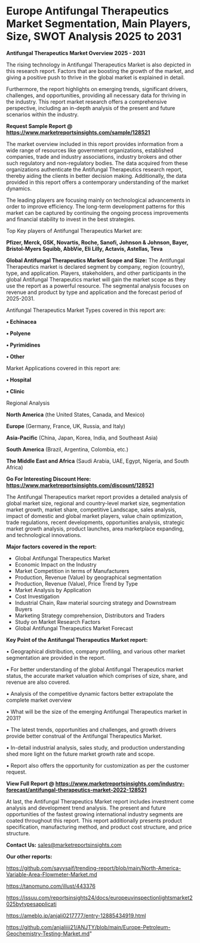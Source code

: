# Europe Antifungal Therapeutics Market Segmentation, Main Players, Size, SWOT Analysis 2025 to 2031

<Strong> Antifungal Therapeutics Market Overview 2025 - 2031</strong>

The rising technology in Antifungal Therapeutics Market is also depicted in this research report. Factors that are boosting the growth of the market, and giving a positive push to thrive in the global market is explained in detail.

Furthermore, the report highlights on emerging trends, significant drivers, challenges, and opportunities, providing all necessary data for thriving in the industry. This report market research offers a comprehensive perspective, including an in-depth analysis of the present and future scenarios within the industry.

<strong>Request Sample Report @ <a href=https://www.marketreportsinsights.com/sample/128521>https://www.marketreportsinsights.com/sample/128521</a></strong>

The market overview included in this report provides information from a wide range of resources like government organizations, established companies, trade and industry associations, industry brokers and other such regulatory and non-regulatory bodies. The data acquired from these organizations authenticate the Antifungal Therapeutics research report, thereby aiding the clients in better decision making. Additionally, the data provided in this report offers a contemporary understanding of the market dynamics.

The leading players are focusing mainly on technological advancements in order to improve efficiency. The long-term development patterns for this market can be captured by continuing the ongoing process improvements and financial stability to invest in the best strategies.

Top Key players of Antifungal Therapeutics Market are:

<strong>Pfizer, Merck, GSK, Novartis, Roche, Sanofi, Johnson & Johnson, Bayer, Bristol-Myers Squibb, AbbVie, Eli Lilly, Actavis, Astellas, Teva</strong>

<strong><b>Global Antifungal Therapeutics Market Scope and Size:</b></strong>
The Antifungal Therapeutics market is declared segment by company, region (country), type, and application. Players, stakeholders, and other participants in the global Antifungal Therapeutics market will gain the market scope as they use the report as a powerful resource. The segmental analysis focuses on revenue and product by type and application and the forecast period of 2025-2031.

Antifungal Therapeutics Market Types covered in this report are:

<strong>• Echinacea

• Polyene

• Pyrimidines

• Other</strong>

Market Applications covered in this report are:

<strong>• Hospital

• Clinic</strong> 

Regional Analysis

<strong>North America</strong> (the United States, Canada, and Mexico)

<strong>Europe</strong> (Germany, France, UK, Russia, and Italy)

<strong>Asia-Pacific</strong> (China, Japan, Korea, India, and Southeast Asia)

<strong>South America</strong> (Brazil, Argentina, Colombia, etc.)

<strong>The Middle East and Africa</strong> (Saudi Arabia, UAE, Egypt, Nigeria, and South Africa)

<strong>Go For Interesting Discount Here: <a href=https://www.marketreportsinsights.com/discount/128521>https://www.marketreportsinsights.com/discount/128521</a></strong>

The Antifungal Therapeutics market report provides a detailed analysis of global market size, regional and country-level market size, segmentation market growth, market share, competitive Landscape, sales analysis, impact of domestic and global market players, value chain optimization, trade regulations, recent developments, opportunities analysis, strategic market growth analysis, product launches, area marketplace expanding, and technological innovations.

<strong><b>Major factors covered in the report:</b></strong>
<ul>
  <li>Global Antifungal Therapeutics Market </li>
  <li>Economic Impact on the Industry</li>
  <li>Market Competition in terms of Manufacturers</li>
  <li>Production, Revenue (Value) by geographical segmentation</li>
  <li>Production, Revenue (Value), Price Trend by Type</li>
  <li>Market Analysis by Application</li>
  <li>Cost Investigation</li>
  <li>Industrial Chain, Raw material sourcing strategy and Downstream Buyers</li>
  <li>Marketing Strategy comprehension, Distributors and Traders</li>
  <li>Study on Market Research Factors</li>
  <li>Global Antifungal Therapeutics Market Forecast</li>
</ul>

<strong><b>Key Point of the Antifungal Therapeutics Market report:</b></strong>

• Geographical distribution, company profiling, and various other market segmentation are provided in the report.

• For better understanding of the global Antifungal Therapeutics market status, the accurate market valuation which comprises of size, share, and revenue are also covered.

• Analysis of the competitive dynamic factors better extrapolate the complete market overview

• What will be the size of the emerging Antifungal Therapeutics market in 2031?

• The latest trends, opportunities and challenges, and growth drivers provide better construal of the Antifungal Therapeutics Market.

• In-detail industrial analysis, sales study, and production understanding shed more light on the future market growth rate and scope.

• Report also offers the opportunity for customization as per the customer request.

<strong><b>View Full Report @ <a href=https://www.marketreportsinsights.com/industry-forecast/antifungal-therapeutics-market-2022-128521>https://www.marketreportsinsights.com/industry-forecast/antifungal-therapeutics-market-2022-128521</a></b></strong>


At last, the Antifungal Therapeutics Market report includes investment come analysis and development trend analysis. The present and future opportunities of the fastest growing international industry segments are coated throughout this report. This report additionally presents product specification, manufacturing method, and product cost structure, and price structure.

<strong>Contact Us:</strong>
sales@marketreportsinsights.com

<strong>Our other reports:</strong>

<a href=https://github.com/sayysaif/trending-report/blob/main/North-America-Variable-Area-Flowmeter-Market.md>https://github.com/sayysaif/trending-report/blob/main/North-America-Variable-Area-Flowmeter-Market.md</a>

<a href=https://tanomuno.com/illust/443376>https://tanomuno.com/illust/443376</a>

<a href=https://issuu.com/reportsinsights24/docs/europeuvinspectionlightsmarket2025bytypesapplicati>https://issuu.com/reportsinsights24/docs/europeuvinspectionlightsmarket2025bytypesapplicati</a>

<a href=https://ameblo.jp/anjali0217777/entry-12885434919.html>https://ameblo.jp/anjali0217777/entry-12885434919.html</a>

<a href=https://github.com/anjaliiii21/ANJTY/blob/main/Europe-Petroleum-Geochemistry-Testing-Market.md>https://github.com/anjaliiii21/ANJTY/blob/main/Europe-Petroleum-Geochemistry-Testing-Market.md</a>"
